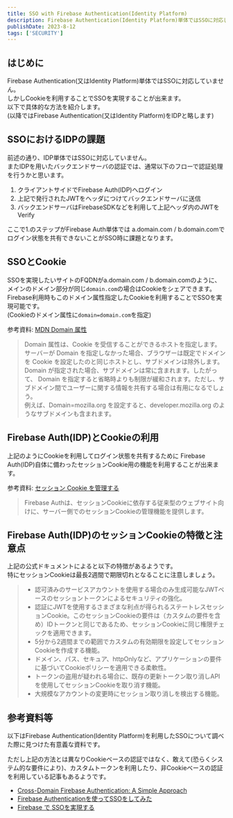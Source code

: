 ```yaml
---
title: SSO with Firebase Authentication(Identity Platform)
description: Firebase Authentication(Identity Platform)単体ではSSOに対応していませんが工夫することで簡単にSSOを実現することが出来ます。
publishDate: 2023-8-12
tags: ['SECURITY']
---
```


## はじめに

Firebase Authentication(又はIdentity Platform)単体ではSSOに対応していません。  
しかしCookieを利用することでSSOを実現することが出来ます。  
以下で具体的な方法を紹介します。  
(以降ではFirebase Authentication(又はIdentity Platform)をIDPと略します)

## SSOにおけるIDPの課題

前述の通り、IDP単体ではSSOに対応していません。  
またIDPを用いたバックエンドサーバの認証では、通常以下のフローで認証処理を行うかと思います。

1. クライアントサイドでFirebase Auth(IDP)へログイン
2. 上記で発行されたJWTをヘッダにつけてバックエンドサーバに送信
3. バックエンドサーバはFirebaseSDKなどを利用して上記ヘッダ内のJWTをVerify

ここで1.のステップがFirebase Auth単体では a.domain.com / b.domain.comでログイン状態を共有できないことがSSO時に課題となります。

## SSOとCookie

SSOを実現したいサイトのFQDNがa.domain.com / b.domain.comのように、メインのドメイン部分が同じ`domain.com`の場合はCookieをシェアできます。Firebase利用時もこのドメイン属性指定したCookieを利用することでSSOを実現可能です。  
(Cookieのドメイン属性に`domain=domain.com`を指定)

参考資料: [MDN Domain 属性](https://developer.mozilla.org/ja/docs/Web/HTTP/Cookies)

> Domain 属性は、Cookie を受信することができるホストを指定します。サーバーが Domain を指定しなかった場合、ブラウザーは既定でドメインを Cookie を設定したのと同じホストとし、サブドメインは除外します。 Domain が指定された場合、サブドメインは常に含まれます。したがって、 Domain を指定すると省略時よりも制限が緩和されます。ただし、サブドメイン間でユーザーに関する情報を共有する場合は有用になるでしょう。  
> 例えば、Domain=mozilla.org を設定すると、developer.mozilla.org のようなサブドメインも含まれます。

## Firebase Auth(IDP)とCookieの利用

上記のようにCookieを利用してログイン状態を共有するために
Firebase Auth(IDP)自体に備わったセッションCookie用の機能を利用することが出来ます。

参考資料: [セッション Cookie を管理する](https://firebase.google.com/docs/auth/admin/manage-cookies?hl=ja)

> Firebase Authは、セッションCookieに依存する従来型のウェブサイト向けに、サーバー側でのセッションCookieの管理機能を提供します。

## Firebase Auth(IDP)のセッションCookieの特徴と注意点

上記の公式ドキュメントによると以下の特徴があるようです。  
特にセッションCookieは最長2週間で期限切れとなることに注意しましょう。

> - 認可済みのサービスアカウントを使用する場合のみ生成可能なJWTベースのセッショントークンによるセキュリティの強化。
> - 認証にJWTを使用するさまざまな利点が得られるステートレスセッションCookie。このセッションCookieの要件は（カスタムの要件を含め）IDトークンと同じであるため、セッションCookieに同じ権限チェックを適用できます。
> - 5分から2週間までの範囲でカスタムの有効期限を設定してセッションCookieを作成する機能。
> - ドメイン、パス、セキュア、httpOnlyなど、アプリケーションの要件に基づいてCookieポリシーを適用できる柔軟性。
> - トークンの盗用が疑われる場合に、既存の更新トークン取り消しAPIを使用してセッションCookieを取り消す機能。
> - 大規模なアカウントの変更時にセッション取り消しを検出する機能。

## 参考資料等

以下はFirebase Authentication(Identity Platform)を利用したSSOについて調べた際に見つけた有意義な資料です。

ただし上記の方法とは異なりCookieベースの認証ではなく、敢えて(恐らくシステム的な要件により)、カスタムトークンを利用したり、非Cookieベースの認証を利用している記事もあるようです。

- [Cross-Domain Firebase Authentication: A Simple Approach](https://dev.to/brianburton/cross-domain-firebase-authentication-a-simple-approach-337k)
- [Firebase Authenticationを使ってSSOをしてみた](https://note.com/yusukeoshiro/n/n4fe9eeac499a)
- [Firebase で SSOを実現する](https://www.tsone.co.jp/tech-blog/archives/1371)
